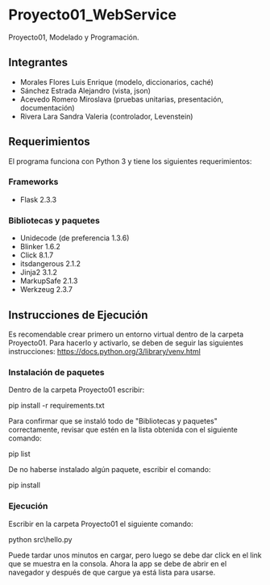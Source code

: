 # Proyecto01_WebService
Proyecto01, Modelado y Programación.

## Integrantes
  * Morales Flores Luis Enrique (modelo, diccionarios, caché)
  * Sánchez Estrada Alejandro (vista, json)
  * Acevedo Romero Miroslava (pruebas unitarias, presentación, documentación)
  * Rivera Lara Sandra Valeria (controlador, Levenstein)
## Requerimientos
El programa funciona con Python 3 y tiene los siguientes requerimientos:

### Frameworks
* Flask 2.3.3

### Bibliotecas y paquetes
* Unidecode (de preferencia 1.3.6)
* Blinker 1.6.2
* Click 8.1.7
* itsdangerous 2.1.2
* Jinja2 3.1.2
* MarkupSafe 2.1.3
* Werkzeug 2.3.7

## Instrucciones de Ejecución
Es recomendable crear primero un entorno virtual dentro de la carpeta Proyecto01. Para hacerlo y activarlo, se deben de seguir las siguientes instrucciones: https://docs.python.org/3/library/venv.html

### Instalación de paquetes
Dentro de la carpeta Proyecto01 escribir:

pip install -r requirements.txt

Para confirmar que se instaló todo de "Bibliotecas y paquetes" correctamente, revisar que estén en la lista obtenida con el siguiente comando:

pip list

De no haberse instalado algún paquete, escribir el comando:

pip install <nombre paquete>


### Ejecución

Escribir en la carpeta Proyecto01 el siguiente comando:

python src\hello.py

Puede tardar unos minutos en cargar, pero luego se debe dar click en el link que se muestra en la consola. Ahora la app se debe de abrir en el navegador y después de que cargue ya está lista para usarse.



